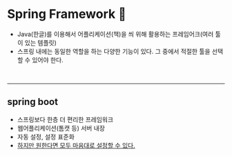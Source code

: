 # Spring Framework :leaves:
- Java(한글)를 이용해서 어플리케이션(책)을 씌 위해 활용하는 프레임어크(여러 툴이 있는 템플릿)
- 스프링 내에는 동일한 역할을 하는 다양한 기능이 있다. 그 중에서 적절한 툴을 선택할 수 있어야 한다.

<br>

---------------------

## spring boot

- 스프링보다 한층 더 편리한 프레임워크
- 웹어플리케이션(톰캣 등) 서버 내장
- 자동 설정, 설정 표준화
- <U> 하지만 원한다면 모두 마음대로 설정할 수 있다. </U> 
